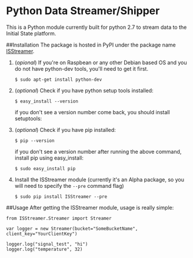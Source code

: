Python Data Streamer/Shipper
===============

This is a Python module currently built for python 2.7 to stream data to the Initial State platform.

##Installation
The package is hosted in PyPI under the package name [ISStreamer](https://pypi.python.org/pypi/ISStreamer).

1. (*opional*) If you're on Raspbean or any other Debian based OS and you do not have python-dev tools, you'll need to get it first.
	
	```
	$ sudo apt-get install python-dev
	```

2. (*optional*) Check if you have python setup tools installed:

	```
	$ easy_install --version
	```
	
	if you don't see a version number come back, you should install setuptools:
	
	

3. (*optional*) Check if you have pip installed:

	```
	$ pip --version
	```
	
	if you don't see a version number after running the above command, install pip using easy_install:
	
	```
	$ sudo easy_install pip
	```


4. Install the ISStreamer module (currently it's an Alpha package, so you will need to specify the `--pre` command flag)
	
	```
	$ sudo pip install ISStreamer --pre
	```

##Usage
After getting the ISStreamer module, usage is really simple:


```
from ISStreamer.Streamer import Streamer

var logger = new Streamer(bucket="SomeBucketName", client_key="YourClientKey")

logger.log("signal_test", "hi")
logger.log("temperature", 32)
```